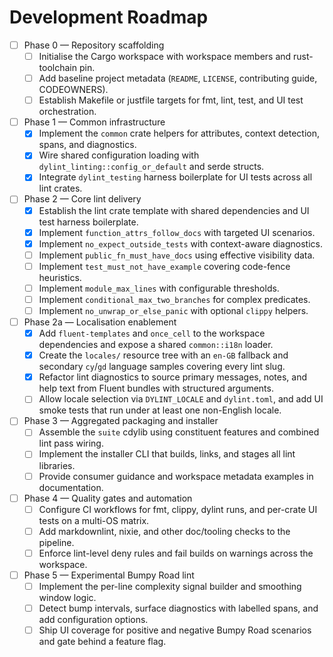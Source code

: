 # Development Roadmap

- [ ] Phase 0 — Repository scaffolding
  - [ ] Initialise the Cargo workspace with workspace members and rust-toolchain
        pin.
  - [ ] Add baseline project metadata (`README`, `LICENSE`, contributing guide,
        CODEOWNERS).
  - [ ] Establish Makefile or justfile targets for fmt, lint, test, and UI test
        orchestration.

- [ ] Phase 1 — Common infrastructure
  - [x] Implement the `common` crate helpers for attributes, context detection,
        spans, and diagnostics.
  - [x] Wire shared configuration loading with
        `dylint_linting::config_or_default` and serde structs.
  - [x] Integrate `dylint_testing` harness boilerplate for UI tests across all
        lint crates.

- [ ] Phase 2 — Core lint delivery
  - [x] Establish the lint crate template with shared dependencies and UI test
        harness boilerplate.
  - [x] Implement `function_attrs_follow_docs` with targeted UI scenarios.
  - [x] Implement `no_expect_outside_tests` with context-aware diagnostics.
  - [ ] Implement `public_fn_must_have_docs` using effective visibility data.
  - [ ] Implement `test_must_not_have_example` covering code-fence heuristics.
  - [ ] Implement `module_max_lines` with configurable thresholds.
  - [ ] Implement `conditional_max_two_branches` for complex predicates.
  - [ ] Implement `no_unwrap_or_else_panic` with optional `clippy` helpers.

- [ ] Phase 2a — Localisation enablement
  - [x] Add `fluent-templates` and `once_cell` to the workspace dependencies
        and expose a shared `common::i18n` loader.
  - [x] Create the `locales/` resource tree with an `en-GB` fallback and
        secondary `cy`/`gd` language samples covering every lint slug.
  - [x] Refactor lint diagnostics to source primary messages, notes, and help
        text from Fluent bundles with structured arguments.
  - [ ] Allow locale selection via `DYLINT_LOCALE` and `dylint.toml`, and add UI
        smoke tests that run under at least one non-English locale.

- [ ] Phase 3 — Aggregated packaging and installer
  - [ ] Assemble the `suite` cdylib using constituent features and combined lint
        pass wiring.
  - [ ] Implement the installer CLI that builds, links, and stages all lint
        libraries.
  - [ ] Provide consumer guidance and workspace metadata examples in
        documentation.

- [ ] Phase 4 — Quality gates and automation
  - [ ] Configure CI workflows for fmt, clippy, dylint runs, and per-crate UI
        tests on a multi-OS matrix.
  - [ ] Add markdownlint, nixie, and other doc/tooling checks to the pipeline.
  - [ ] Enforce lint-level deny rules and fail builds on warnings across the
        workspace.

- [ ] Phase 5 — Experimental Bumpy Road lint
  - [ ] Implement the per-line complexity signal builder and smoothing window
        logic.
  - [ ] Detect bump intervals, surface diagnostics with labelled spans, and add
        configuration options.
  - [ ] Ship UI coverage for positive and negative Bumpy Road scenarios and gate
        behind a feature flag.
